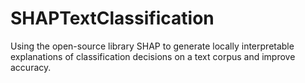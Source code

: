 # SHAPTextClassification
Using the open-source library SHAP to generate locally interpretable explanations of classification decisions on a text corpus and improve accuracy.
